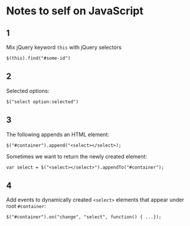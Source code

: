 # Notes to self on JavaScript


## 1

Mix jQuery keyword `this` with jQuery selectors
~~~{.js}
$(this).find("#some-id")
~~~


## 2

Selected options:
~~~{.js}
$("select option:selected")
~~~


## 3

The following appends an HTML element:
~~~{.js}
$("#container").append("<select></select>);
~~~
Sometimes we want to return the newly created element:
~~~
var select = $("<select></select>").appendTo("#container");
~~~


## 4

Add events to dynamically created `<select>` elements
that appear under root `#container`:
~~~{.js}
$("#container").on("change", "select", function() { ...});
~~~
